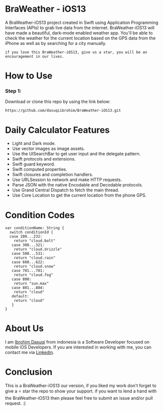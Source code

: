 

# BraWeather - iOS13
A BraWeather-iOS13 project created in Swift using Application Programming Interfaces (APIs) to grab live data from the internet. BraWeather-iOS13 will have made a beautiful, dark-mode enabled weather app. You'll be able to check the weather for the current location based on the GPS data from the iPhone as well as by searching for a city manually.

```
if you love this BraWeather-iOS13, give us a star, you will be an encouragement in our lives.
```

# How to Use
### Step 1:

Download or clone this repo by using the link below:

```
https://github.com/dasuqiibrohim/BraWeather-iOS13.git
```

# Daily Calculator Features
* Light and Dark mode.
* Use vector images as image assets.
* Use the UISearchBar to get user input and the delegate pattern.
* Swift protocols and extensions.
* Swift guard keyword.
* Swift computed properties.
* Swift closures and completion handlers.
* Use URLSession to network and make HTTP requests.
* Parse JSON with the native Encodable and Decodable protocols.
* Use Grand Central Dispatch to fetch the main thread.
* Use Core Location to get the current location from the phone GPS.

# Condition Codes
```
var conditionName: String {
  switch conditionId {
  case 200...232:
    return "cloud.bolt"
   case 300...321:
    return "cloud.drizzle"
   case 500...531:
    return "cloud.rain"
   case 600...622:
    return "cloud.snow"
   case 701...781:
    return "cloud.fog"
   case 800:
    return "sun.max"
   case 801...804:
    return "cloud"
   default:
    return "cloud"
   }
}
```

# About Us
I am [Ibrohim Dasuqi](https://github.com/dasuqiibrohim) from indonesia is a Software Developer focused on mobile iOS Developers. If you are interested in working with me, you can contact me via [Linkedin](https://www.linkedin.com/in/dasuqiibrohim/).

# Conclusion
This is a BraWeather-iOS13 our version, if you liked my work don't forget to give a ⭐ star the repo to show your support. if you want to lend a hand with the BraWeather-iOS13 then please feel free to submit an issue and/or pull request. :)
